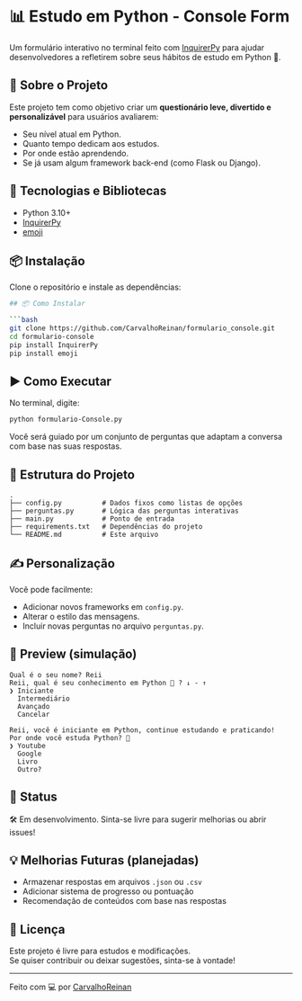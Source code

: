 # 📊 Estudo em Python - Console Form

Um formulário interativo no terminal feito com [InquirerPy](https://github.com/kazhala/InquirerPy) para ajudar desenvolvedores a refletirem sobre seus hábitos de estudo em Python 🐍.

## 🚀 Sobre o Projeto

Este projeto tem como objetivo criar um **questionário leve, divertido e personalizável** para usuários avaliarem:

- Seu nível atual em Python.
- Quanto tempo dedicam aos estudos.
- Por onde estão aprendendo.
- Se já usam algum framework back-end (como Flask ou Django).

## 🧰 Tecnologias e Bibliotecas

- Python 3.10+
- [InquirerPy](https://github.com/kazhala/InquirerPy)
- [emoji](https://github.com/carpedm20/emoji)

## 📦 Instalação

Clone o repositório e instale as dependências:

```bash
## 📦 Como Instalar

```bash
git clone https://github.com/CarvalhoReinan/formulario_console.git
cd formulario-console
pip install InquirerPy 
pip install emoji
```

## ▶️ Como Executar

No terminal, digite:

```bash
python formulario-Console.py
```

Você será guiado por um conjunto de perguntas que adaptam a conversa com base nas suas respostas.

## 📁 Estrutura do Projeto

```
.
├── config.py          # Dados fixos como listas de opções
├── perguntas.py       # Lógica das perguntas interativas
├── main.py            # Ponto de entrada
├── requirements.txt   # Dependências do projeto
└── README.md          # Este arquivo
```

## ✍️ Personalização

Você pode facilmente:

- Adicionar novos frameworks em `config.py`.
- Alterar o estilo das mensagens.
- Incluir novas perguntas no arquivo `perguntas.py`.

## 📸 Preview (simulação)

```
Qual é o seu nome? Reii
Reii, qual é seu conhecimento em Python 🐍 ? ↓ - ↑
❯ Iniciante
  Intermediário
  Avançado
  Cancelar

Reii, você é iniciante em Python, continue estudando e praticando!
Por onde você estuda Python? 🐍
❯ Youtube
  Google
  Livro
  Outro?
```

## 📌 Status

🛠 Em desenvolvimento. Sinta-se livre para sugerir melhorias ou abrir issues!

## 💡 Melhorias Futuras (planejadas)

- Armazenar respostas em arquivos `.json` ou `.csv`
- Adicionar sistema de progresso ou pontuação
- Recomendação de conteúdos com base nas respostas

## 📄 Licença

Este projeto é livre para estudos e modificações.  
Se quiser contribuir ou deixar sugestões, sinta-se à vontade!

---

Feito com 💻 por [CarvalhoReinan](https://github.com/CarvalhoReinan)
